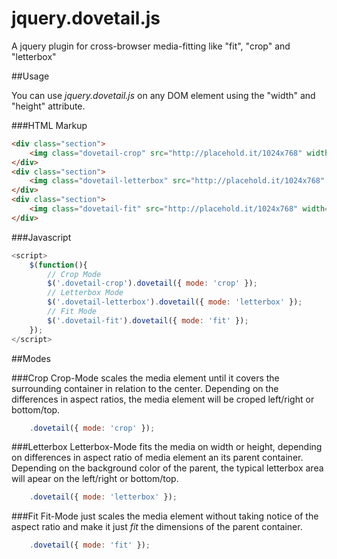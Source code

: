 jquery.dovetail.js
==================

A jquery plugin for cross-browser media-fitting like "fit", "crop" and "letterbox"

##Usage

You can use *jquery.dovetail.js* on any DOM element using the "width" and "height" attribute.


###HTML Markup
```html
<div class="section">
	<img class="dovetail-crop" src="http://placehold.it/1024x768" width="1024" height="768" />
</div>
<div class="section">
	<img class="dovetail-letterbox" src="http://placehold.it/1024x768" width="1024" height="768" />
</div>
<div class="section">
	<img class="dovetail-fit" src="http://placehold.it/1024x768" width="1024" height="768" />
</div>
```

###Javascript
```javascript
<script>
	$(function(){
		// Crop Mode
		$('.dovetail-crop').dovetail({ mode: 'crop' });
		// Letterbox Mode
		$('.dovetail-letterbox').dovetail({ mode: 'letterbox' });
		// Fit Mode
		$('.dovetail-fit').dovetail({ mode: 'fit' });
	});
</script>
```

##Modes

###Crop
Crop-Mode scales the media element until it covers the surrounding container in relation to the center. Depending on the differences in aspect ratios, the media element will be croped left/right or bottom/top.
```javascript
	.dovetail({ mode: 'crop' });
```

###Letterbox
Letterbox-Mode fits the media on width or height, depending on differences in aspect ratio of media element an its parent container. Depending on the background color of the parent, the typical letterbox area will apear on the left/right or bottom/top.
```javascript
	.dovetail({ mode: 'letterbox' });
```

###Fit
Fit-Mode just scales the media element without taking notice of the aspect ratio and make it just *fit* the dimensions of the parent container.
```javascript
	.dovetail({ mode: 'fit' });
```




